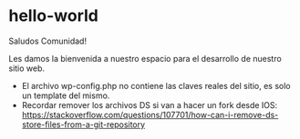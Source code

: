 # hello-world

Saludos Comunidad!

Les damos la bienvenida a nuestro espacio para el desarrollo de nuestro sitio web.

 - El archivo wp-config.php no contiene las claves reales del sitio, es solo un template del mismo.
 - Recordar remover los archivos DS si van a hacer un fork desde IOS: https://stackoverflow.com/questions/107701/how-can-i-remove-ds-store-files-from-a-git-repository
